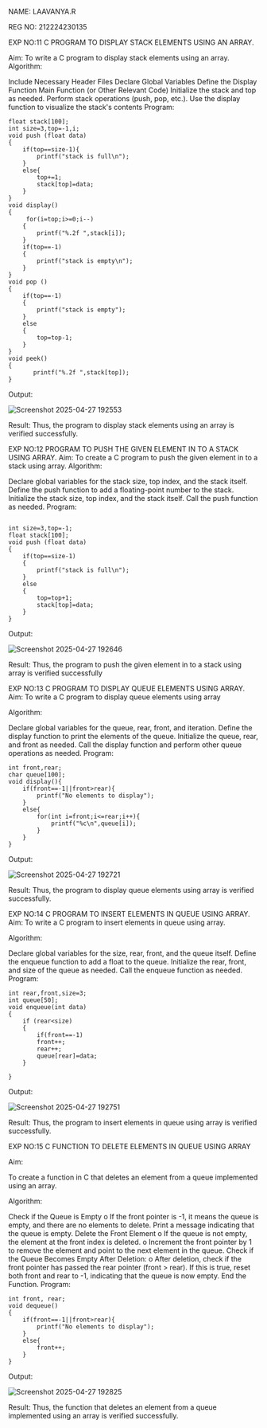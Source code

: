 NAME: LAAVANYA.R


REG NO: 212224230135


EXP NO:11 C PROGRAM TO DISPLAY STACK ELEMENTS USING AN ARRAY.

Aim: To write a C program to display stack elements using an array. Algorithm:

Include Necessary Header Files
Declare Global Variables
Define the Display Function
Main Function (or Other Relevant Code)
Initialize the stack and top as needed.
Perform stack operations (push, pop, etc.).
Use the display function to visualize the stack's contents
Program:

```
float stack[100];
int size=3,top=-1,i;
void push (float data)
{
    if(top==size-1){
        printf("stack is full\n");
    }
    else{
        top+=1;
        stack[top]=data;
    }
}
void display()
{
     for(i=top;i>=0;i--)
    {
        printf("%.2f ",stack[i]);
    }
    if(top==-1)
    {
        printf("stack is empty\n");
    }
}
void pop ()
{
    if(top==-1)
    {
        printf("stack is empty");
    }
    else
    {
        top=top-1;
    }
}
void peek()
{
       printf("%.2f ",stack[top]);
}

```
Output:


![Screenshot 2025-04-27 192553](https://github.com/user-attachments/assets/126295f8-c810-4741-adf5-4b75502daa9b)

Result: Thus, the program to display stack elements using an array is verified successfully.

EXP NO:12 PROGRAM TO PUSH THE GIVEN ELEMENT IN TO A STACK USING ARRAY. Aim: To create a C program to push the given element in to a stack using array. Algorithm:

Declare global variables for the stack size, top index, and the stack itself.
Define the push function to add a floating-point number to the stack.
Initialize the stack size, top index, and the stack itself.
Call the push function as needed.
Program:
```

int size=3,top=-1;
float stack[100];
void push (float data)
{
    if(top==size-1)
    {
        printf("stack is full\n");
    }
    else
    {
        top=top+1;
        stack[top]=data;
    }
}
```
Output:

![Screenshot 2025-04-27 192646](https://github.com/user-attachments/assets/d314858f-d0cc-4f49-8cc9-8d1b38961fc9)


Result: Thus, the program to push the given element in to a stack using array is verified successfully

EXP NO:13 C PROGRAM TO DISPLAY QUEUE ELEMENTS USING ARRAY. Aim: To write a C program to display queue elements using array

Algorithm:

Declare global variables for the queue, rear, front, and iteration.
Define the display function to print the elements of the queue.
Initialize the queue, rear, and front as needed.
Call the display function and perform other queue operations as needed.
Program:

```
int front,rear;
char queue[100];
void display(){
    if(front==-1||front>rear){
        printf("No elements to display");
    }
    else{
        for(int i=front;i<=rear;i++){
            printf("%c\n",queue[i]);
        }
    }
}
```
Output: 

![Screenshot 2025-04-27 192721](https://github.com/user-attachments/assets/8f8754bc-9d68-4427-b19d-2164dc6b16b5)


Result: Thus, the program to display queue elements using array is verified successfully.

EXP NO:14 C PROGRAM TO INSERT ELEMENTS IN QUEUE USING ARRAY. Aim: To write a C program to insert elements in queue using array.

Algorithm:

Declare global variables for the size, rear, front, and the queue itself.
Define the enqueue function to add a float to the queue.
Initialize the rear, front, and size of the queue as needed.
Call the enqueue function as needed.
Program:
```
int rear,front,size=3;
int queue[50];
void enqueue(int data) 
{
    if (rear<size)
    {
        if(front==-1)
        front++;
        rear++;
        queue[rear]=data;
    }
 
}
```
Output:

![Screenshot 2025-04-27 192751](https://github.com/user-attachments/assets/fcdde1f9-18b7-4ef4-9d30-75db3b867288)


Result: Thus, the program to insert elements in queue using array is verified successfully.

EXP NO:15 C FUNCTION TO DELETE ELEMENTS IN QUEUE USING ARRAY

Aim:

To create a function in C that deletes an element from a queue implemented using an array.

Algorithm:

Check if the Queue is Empty o If the front pointer is -1, it means the queue is empty, and there are no elements to delete. Print a message indicating that the queue is empty.
Delete the Front Element o If the queue is not empty, the element at the front index is deleted. o Increment the front pointer by 1 to remove the element and point to the next element in the queue.
Check if the Queue Becomes Empty After Deletion: o After deletion, check if the front pointer has passed the rear pointer (front > rear). If this is true, reset both front and rear to -1, indicating that the queue is now empty.
End the Function.
Program:
```
int front, rear;
void dequeue()
{
    if(front==-1||front>rear){
        printf("No elements to display");
    }
    else{
        front++;
    }
}
```
Output:

![Screenshot 2025-04-27 192825](https://github.com/user-attachments/assets/8a1557a0-a2e9-4731-8f4d-70d4b9886545)


Result: Thus, the function that deletes an element from a queue implemented using an array is verified successfully.

